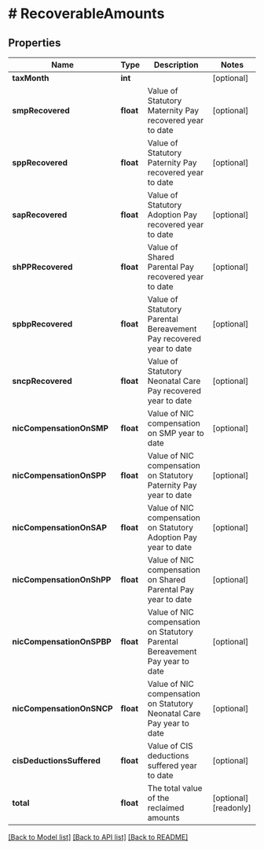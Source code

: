 # # RecoverableAmounts

## Properties

Name | Type | Description | Notes
------------ | ------------- | ------------- | -------------
**taxMonth** | **int** |  | [optional]
**smpRecovered** | **float** | Value of Statutory Maternity Pay recovered year to date | [optional]
**sppRecovered** | **float** | Value of Statutory Paternity Pay recovered year to date | [optional]
**sapRecovered** | **float** | Value of Statutory Adoption Pay recovered year to date | [optional]
**shPPRecovered** | **float** | Value of Shared Parental Pay recovered year to date | [optional]
**spbpRecovered** | **float** | Value of Statutory Parental Bereavement Pay recovered year to date | [optional]
**sncpRecovered** | **float** | Value of Statutory Neonatal Care Pay recovered year to date | [optional]
**nicCompensationOnSMP** | **float** | Value of NIC compensation on SMP year to date | [optional]
**nicCompensationOnSPP** | **float** | Value of NIC compensation on Statutory Paternity Pay year to date | [optional]
**nicCompensationOnSAP** | **float** | Value of NIC compensation on Statutory Adoption Pay year to date | [optional]
**nicCompensationOnShPP** | **float** | Value of NIC compensation on Shared Parental Pay year to date | [optional]
**nicCompensationOnSPBP** | **float** | Value of NIC compensation on Statutory Parental Bereavement Pay year to date | [optional]
**nicCompensationOnSNCP** | **float** | Value of NIC compensation on Statutory Neonatal Care Pay year to date | [optional]
**cisDeductionsSuffered** | **float** | Value of CIS deductions suffered year to date | [optional]
**total** | **float** | The total value of the reclaimed amounts | [optional] [readonly]

[[Back to Model list]](../../README.md#models) [[Back to API list]](../../README.md#endpoints) [[Back to README]](../../README.md)
